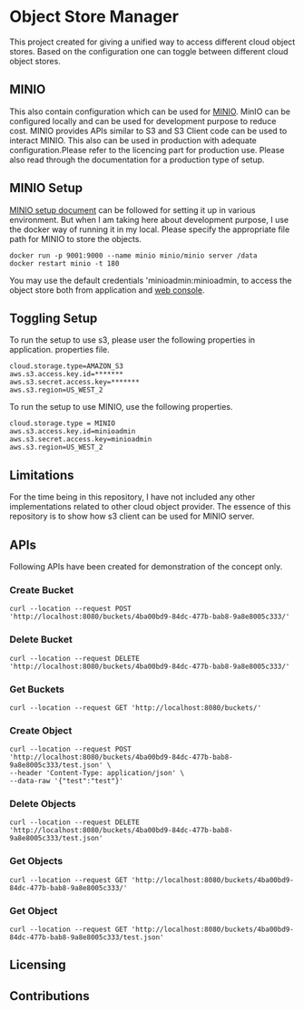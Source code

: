 # Object Store Manager
This project created for giving a unified way to access different cloud object stores. Based on the configuration one can toggle between different cloud object stores. 

## MINIO
This also contain configuration which can be used for [MINIO]( https://min.io/). MinIO can be configured locally and can be used for development purpose to reduce cost. MINIO provides APIs similar to S3 and S3 Client code can be used to interact MINIO. This also can be used in production with adequate configuration.Please refer to the licencing part for production use. Please also read through the documentation for a production type of setup.

## MINIO Setup
[MINIO setup document](https://docs.min.io/docs/minio-quickstart-guide.html) can be followed for setting it up in various environment. But when I am taking here about development purpose, I use the docker way of running it in my local. Please specify the appropriate file path for MINIO to store the objects.

    docker run -p 9001:9000 --name minio minio/minio server /data
    docker restart minio -t 180

You may use the default credentials 'minioadmin:minioadmin, to access the object store both from application and [web console](http://127.0.0.1:9001/minio).

## Toggling Setup

To run the setup to use s3, please user the following properties in application. properties file.

    cloud.storage.type=AMAZON_S3
    aws.s3.access.key.id=*******
    aws.s3.secret.access.key=*******
    aws.s3.region=US_WEST_2

To run the setup to use MINIO, use the following properties.
    
    cloud.storage.type = MINIO
    aws.s3.access.key.id=minioadmin
    aws.s3.secret.access.key=minioadmin
    aws.s3.region=US_WEST_2

## Limitations
For the time being in this repository, I have not included any other implementations related to other cloud object provider. The essence  of this repository is to show how s3 client can be used for MINIO server.

## APIs
Following APIs have been created for demonstration of the concept only.

### Create Bucket
    curl --location --request POST 'http://localhost:8080/buckets/4ba00bd9-84dc-477b-bab8-9a8e8005c333/'

### Delete Bucket
    curl --location --request DELETE 'http://localhost:8080/buckets/4ba00bd9-84dc-477b-bab8-9a8e8005c333/'

### Get Buckets
    curl --location --request GET 'http://localhost:8080/buckets/'

### Create Object
    curl --location --request POST 'http://localhost:8080/buckets/4ba00bd9-84dc-477b-bab8-9a8e8005c333/test.json' \
    --header 'Content-Type: application/json' \
    --data-raw '{"test":"test"}'

### Delete Objects
    curl --location --request DELETE 'http://localhost:8080/buckets/4ba00bd9-84dc-477b-bab8-9a8e8005c333/test.json'

### Get Objects
    curl --location --request GET 'http://localhost:8080/buckets/4ba00bd9-84dc-477b-bab8-9a8e8005c333/'

### Get Object
    curl --location --request GET 'http://localhost:8080/buckets/4ba00bd9-84dc-477b-bab8-9a8e8005c333/test.json'

## Licensing

## Contributions
    

